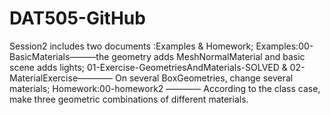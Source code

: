 # DAT505-GitHub

Session2 includes two documents :Examples & Homework;
Examples:00-BasicMaterials———the geometry adds MeshNormalMaterial and basic scene adds lights;
         01-Exercise-GeometriesAndMaterials-SOLVED & 02-MaterialExercise———— On several BoxGeometries, change several materials;
Homework:00-homework2 ———— According to the class case, make three geometric combinations of different materials.
